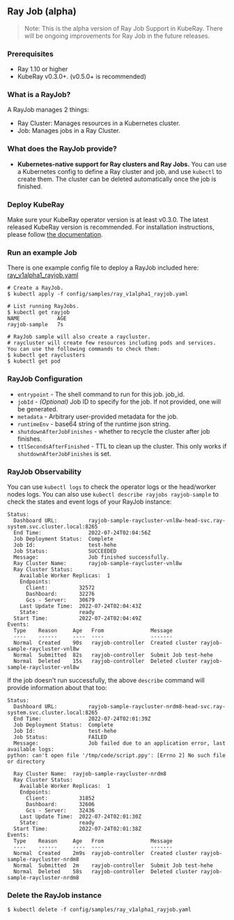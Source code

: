 ## Ray Job (alpha)

> Note: This is the alpha version of Ray Job Support in KubeRay. There will be ongoing improvements for Ray Job in the future releases.

### Prerequisites

* Ray 1.10 or higher
* KubeRay v0.3.0+. (v0.5.0+ is recommended)

### What is a RayJob?

A RayJob manages 2 things:
* Ray Cluster: Manages resources in a Kubernetes cluster.
* Job: Manages jobs in a Ray Cluster.

### What does the RayJob provide?

* **Kubernetes-native support for Ray clusters and Ray Jobs.** You can use a Kubernetes config to define a Ray cluster and job, and use `kubectl` to create them. The cluster can be deleted automatically once the job is finished.


### Deploy KubeRay

Make sure your KubeRay operator version is at least v0.3.0.
The latest released KubeRay version is recommended.
For installation instructions, please follow [the documentation](../deploy/installation.md).

### Run an example Job

There is one example config file to deploy a RayJob included here:
[ray_v1alpha1_rayjob.yaml](https://github.com/ray-project/kuberay/blob/master/ray-operator/config/samples/ray_v1alpha1_rayjob.yaml)

```shell
# Create a RayJob.
$ kubectl apply -f config/samples/ray_v1alpha1_rayjob.yaml
```

```shell
# List running RayJobs.
$ kubectl get rayjob
NAME            AGE
rayjob-sample   7s
```

```shell
# RayJob sample will also create a raycluster.
# raycluster will create few resources including pods and services. You can use the following commands to check them:
$ kubectl get rayclusters
$ kubectl get pod
```

### RayJob Configuration

- `entrypoint` - The shell command to run for this job. job_id.
- `jobId` - _(Optional)_ Job ID to specify for the job. If not provided, one will be generated.
- `metadata` - Arbitrary user-provided metadata for the job.
- `runtimeEnv` - base64 string of the runtime json string.
- `shutdownAfterJobFinishes` - whether to recycle the cluster after job finishes.
- `ttlSecondsAfterFinished` - TTL to clean up the cluster. This only works if `shutdownAfterJobFinishes` is set.

### RayJob Observability

You can use `kubectl logs` to check the operator logs or the head/worker nodes logs.
You can also use `kubectl describe rayjobs rayjob-sample` to check the states and event logs of your RayJob instance:

```
Status:
  Dashboard URL:          rayjob-sample-raycluster-vnl8w-head-svc.ray-system.svc.cluster.local:8265
  End Time:               2022-07-24T02:04:56Z
  Job Deployment Status:  Complete
  Job Id:                 test-hehe
  Job Status:             SUCCEEDED
  Message:                Job finished successfully.
  Ray Cluster Name:       rayjob-sample-raycluster-vnl8w
  Ray Cluster Status:
    Available Worker Replicas:  1
    Endpoints:
      Client:          32572
      Dashboard:       32276
      Gcs - Server:    30679
    Last Update Time:  2022-07-24T02:04:43Z
    State:             ready
  Start Time:          2022-07-24T02:04:49Z
Events:
  Type    Reason     Age   From               Message
  ----    ------     ----  ----               -------
  Normal  Created    90s   rayjob-controller  Created cluster rayjob-sample-raycluster-vnl8w
  Normal  Submitted  82s   rayjob-controller  Submit Job test-hehe
  Normal  Deleted    15s   rayjob-controller  Deleted cluster rayjob-sample-raycluster-vnl8w
```


If the job doesn't run successfully, the above `describe` command will provide information about that too:
```
Status:
  Dashboard URL:          rayjob-sample-raycluster-nrdm8-head-svc.ray-system.svc.cluster.local:8265
  End Time:               2022-07-24T02:01:39Z
  Job Deployment Status:  Complete
  Job Id:                 test-hehe
  Job Status:             FAILED
  Message:                Job failed due to an application error, last available logs:
python: can't open file '/tmp/code/script.ppy': [Errno 2] No such file or directory

  Ray Cluster Name:  rayjob-sample-raycluster-nrdm8
  Ray Cluster Status:
    Available Worker Replicas:  1
    Endpoints:
      Client:          31852
      Dashboard:       32606
      Gcs - Server:    32436
    Last Update Time:  2022-07-24T02:01:30Z
    State:             ready
  Start Time:          2022-07-24T02:01:38Z
Events:
  Type    Reason     Age   From               Message
  ----    ------     ----  ----               -------
  Normal  Created    2m9s  rayjob-controller  Created cluster rayjob-sample-raycluster-nrdm8
  Normal  Submitted  2m    rayjob-controller  Submit Job test-hehe
  Normal  Deleted    58s   rayjob-controller  Deleted cluster rayjob-sample-raycluster-nrdm8
```


### Delete the RayJob instance

```shell
$ kubectl delete -f config/samples/ray_v1alpha1_rayjob.yaml
```
